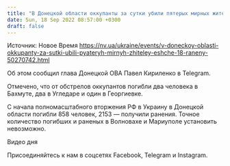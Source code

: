 ```yaml
---
title: "В Донецкой области оккупанты за сутки убили пятерых мирных жителей, еще 18 ранены"
date: Sun, 18 Sep 2022 08:57:00 +0300
draft: false
---
```

Источник: Новое Время https://nv.ua/ukraine/events/v-doneckoy-oblasti-okkupanty-za-sutki-ubili-pyateryh-mirnyh-zhiteley-eshche-18-raneny-50270742.html


Об этом сообщил глава Донецкой ОВА Павел Кириленко в Telegram.

Отмечено, что от обстрелов оккупантов погибли два человека в Бахмуте, два в Угледаре и один в Георгиевке.

С начала полномасштабного вторжения РФ в Украину в Донецкой области погибли 858 человек, 2153 — получили ранения. Точное количество погибших и раненых в Волновахе и Мариуполе установить невозможно.

 Видео дня   

Присоединяйтесь к нам в соцсетях Facebook, Telegram и Instagram.
